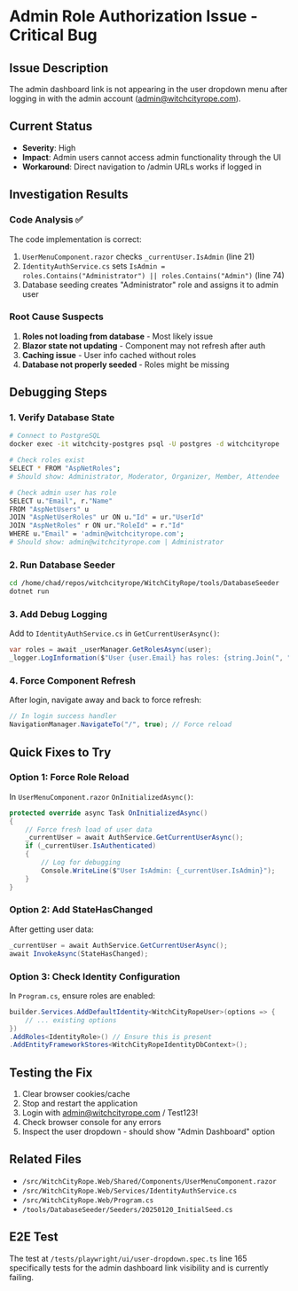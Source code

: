 # Admin Role Authorization Issue - Critical Bug

## Issue Description
The admin dashboard link is not appearing in the user dropdown menu after logging in with the admin account (admin@witchcityrope.com).

## Current Status
- **Severity**: High
- **Impact**: Admin users cannot access admin functionality through the UI
- **Workaround**: Direct navigation to /admin URLs works if logged in

## Investigation Results

### Code Analysis ✅
The code implementation is correct:
1. `UserMenuComponent.razor` checks `_currentUser.IsAdmin` (line 21)
2. `IdentityAuthService.cs` sets `IsAdmin = roles.Contains("Administrator") || roles.Contains("Admin")` (line 74)
3. Database seeding creates "Administrator" role and assigns it to admin user

### Root Cause Suspects
1. **Roles not loading from database** - Most likely issue
2. **Blazor state not updating** - Component may not refresh after auth
3. **Caching issue** - User info cached without roles
4. **Database not properly seeded** - Roles might be missing

## Debugging Steps

### 1. Verify Database State
```bash
# Connect to PostgreSQL
docker exec -it witchcity-postgres psql -U postgres -d witchcityrope

# Check roles exist
SELECT * FROM "AspNetRoles";
# Should show: Administrator, Moderator, Organizer, Member, Attendee

# Check admin user has role
SELECT u."Email", r."Name" 
FROM "AspNetUsers" u
JOIN "AspNetUserRoles" ur ON u."Id" = ur."UserId"
JOIN "AspNetRoles" r ON ur."RoleId" = r."Id"
WHERE u."Email" = 'admin@witchcityrope.com';
# Should show: admin@witchcityrope.com | Administrator
```

### 2. Run Database Seeder
```bash
cd /home/chad/repos/witchcityrope/WitchCityRope/tools/DatabaseSeeder
dotnet run
```

### 3. Add Debug Logging
Add to `IdentityAuthService.cs` in `GetCurrentUserAsync()`:
```csharp
var roles = await _userManager.GetRolesAsync(user);
_logger.LogInformation($"User {user.Email} has roles: {string.Join(", ", roles)}");
```

### 4. Force Component Refresh
After login, navigate away and back to force refresh:
```csharp
// In login success handler
NavigationManager.NavigateTo("/", true); // Force reload
```

## Quick Fixes to Try

### Option 1: Force Role Reload
In `UserMenuComponent.razor` `OnInitializedAsync()`:
```csharp
protected override async Task OnInitializedAsync()
{
    // Force fresh load of user data
    _currentUser = await AuthService.GetCurrentUserAsync();
    if (_currentUser.IsAuthenticated)
    {
        // Log for debugging
        Console.WriteLine($"User IsAdmin: {_currentUser.IsAdmin}");
    }
}
```

### Option 2: Add StateHasChanged
After getting user data:
```csharp
_currentUser = await AuthService.GetCurrentUserAsync();
await InvokeAsync(StateHasChanged);
```

### Option 3: Check Identity Configuration
In `Program.cs`, ensure roles are enabled:
```csharp
builder.Services.AddDefaultIdentity<WitchCityRopeUser>(options => {
    // ... existing options
})
.AddRoles<IdentityRole>() // Ensure this is present
.AddEntityFrameworkStores<WitchCityRopeIdentityDbContext>();
```

## Testing the Fix

1. Clear browser cookies/cache
2. Stop and restart the application
3. Login with admin@witchcityrope.com / Test123!
4. Check browser console for any errors
5. Inspect the user dropdown - should show "Admin Dashboard" option

## Related Files
- `/src/WitchCityRope.Web/Shared/Components/UserMenuComponent.razor`
- `/src/WitchCityRope.Web/Services/IdentityAuthService.cs`
- `/src/WitchCityRope.Web/Program.cs`
- `/tools/DatabaseSeeder/Seeders/20250120_InitialSeed.cs`

## E2E Test
The test at `/tests/playwright/ui/user-dropdown.spec.ts` line 165 specifically tests for the admin dashboard link visibility and is currently failing.